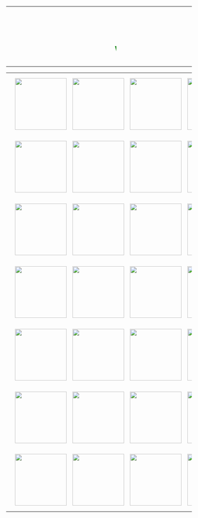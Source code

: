 <html>
	<style>
	  body  {
    background-image: url("https://i0.wp.com/iphonconcept.com/wp-content/uploads/2015/11/image24.png");
	background-size: 980px;
    background-repeat: repeat;
    padding-top: 40px;
}
	  table{ border:1px solid blck;}
	  th{ border:1px solid blck;}
	  td{ border:1px solid gren;}
	  </style>
	  <body>
		<table width="980">
	<tr>
	  <td height="90px" width="95px"></td>
	  <td width="25%"><marquee behavior="scroll" direction="left"><b><font size="55px"><font color="green"></font></font></b></marquee></td>
	  <td width="105px"></td></tr>
		  <tr>
			<td height="73px" width="95px"></td>
			<td width="25%"><marquee behavior="scroll" direction="left"><b><font size="55px"><font color="green">WEL-COME  TO  CHAUKIGHAT-TEAM</font></font></b></marquee></td>
			<td width="105px"></td></tr>
	</table>
  </body>
  <body>
  
  <body>
  <table width="980">
	<tr height="170px">
	  <td width="150px"></td>
	  <td width="165px"><img src="https://finertech.files.wordpress.com/2015/02/img21.png?w=512" width="140px"></td>
	  <td width="165px"><img src="https://finertech.files.wordpress.com/2015/02/img21.png?w=512" width="140px"></td>
	  <td width="165px"><img src="https://finertech.files.wordpress.com/2015/02/img21.png?w=512" width="140px"></td>
	  <td width="165px"><img src="https://finertech.files.wordpress.com/2015/02/img21.png?w=512" width="140px"></td>
	  <td width="155px"></td>
	</tr>
	<tr height="170px">
	  <td width="150px"></td>
	  <td width="165px"><img src="https://finertech.files.wordpress.com/2015/02/img21.png?w=512" width="140px"></td>
	  <td width="165px"><img src="https://finertech.files.wordpress.com/2015/02/img21.png?w=512" width="140px"></td>
	  <td width="165px"><img src="https://finertech.files.wordpress.com/2015/02/img21.png?w=512" width="140px"></td>
	  <td width="165px"><img src="https://finertech.files.wordpress.com/2015/02/img21.png?w=512" width="140px"></td>
	  <td width="155px"></td>
	</tr>
	<tr height="170px">
	  <td width="150px"></td>
	  <td width="165px"><img src="https://finertech.files.wordpress.com/2015/02/img21.png?w=512" width="140px"></td>
	  <td width="165px"><img src="https://finertech.files.wordpress.com/2015/02/img21.png?w=512" width="140px"></td>
	  <td width="165px"><img src="https://finertech.files.wordpress.com/2015/02/img21.png?w=512" width="140px"></td>
	  <td width="165px"><img src="https://finertech.files.wordpress.com/2015/02/img21.png?w=512" width="140px"></td>
	  <td width="155px"></td>
	</tr>
	<tr height="170px">
	  <td width="150px"></td>
	  <td width="165px"><img src="https://finertech.files.wordpress.com/2015/02/img21.png?w=512" width="140px"></td>
	  <td width="165px"><img src="https://finertech.files.wordpress.com/2015/02/img21.png?w=512" width="140px"></td>
	  <td width="165px"><img src="https://finertech.files.wordpress.com/2015/02/img21.png?w=512" width="140px"></td>
	  <td width="165px"><img src="https://finertech.files.wordpress.com/2015/02/img21.png?w=512" width="140px"></td>
	  <td width="155px"></td>
	</tr>
	<tr height="170px">
	  <td width="150px"></td>
	  <td width="165px"><img src="https://finertech.files.wordpress.com/2015/02/img21.png?w=512" width="140px"></td>
	  <td width="165px"><img src="https://finertech.files.wordpress.com/2015/02/img21.png?w=512" width="140px"></td>
	  <td width="165px"><img src="https://finertech.files.wordpress.com/2015/02/img21.png?w=512" width="140px"></td>
	  <td width="165px"><img src="https://finertech.files.wordpress.com/2015/02/img21.png?w=512" width="140px"></td>
	  <td width="155px"></td>
	</tr>
	<tr height="170px">
	  <td width="150px"></td>
	  <td width="165px"><img src="https://finertech.files.wordpress.com/2015/02/img21.png?w=512" width="140px"></td>
	  <td width="165px"><img src="https://finertech.files.wordpress.com/2015/02/img21.png?w=512" width="140px"></td>
	  <td width="165px"><img src="https://finertech.files.wordpress.com/2015/02/img21.png?w=512" width="140px"></td>
	  <td width="165px"><img src="https://finertech.files.wordpress.com/2015/02/img21.png?w=512" width="140px"></td>
	  <td width="155px"></td>
	</tr>
	<tr height="170px">
	  <td width="150px"></td>
	  <td width="165px"><img src="https://finertech.files.wordpress.com/2015/02/img21.png?w=512" width="140px"></td>
	  <td width="165px"><img src="https://finertech.files.wordpress.com/2015/02/img21.png?w=512" width="140px"></td>
	  <td width="165px"><img src="https://finertech.files.wordpress.com/2015/02/img21.png?w=512" width="140px"></td>
	  <td width="165px"><img src="https://finertech.files.wordpress.com/2015/02/img21.png?w=512" width="140px"></td>
	  <td width="155px"></td>
	</tr>
  </table>
  </body>

